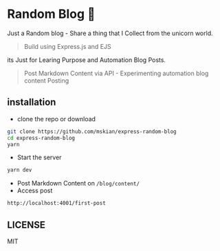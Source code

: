 # Random Blog 🦄

Just a Random blog - Share a thing that I Collect from the unicorn world.

> Build using Express.js and EJS

its Just for Learing Purpose and Automation Blog Posts.

> Post Markdown Content via API - Experimenting automation blog content Posting

## installation

- clone the repo or download

```sh
git clone https://github.com/mskian/express-random-blog
cd express-random-blog
yarn
```

- Start the server

```sh
yarn dev
```

- Post Markdown Content on `/blog/content/`
- Access post

```sh
http://localhost:4001/first-post
```

## LICENSE

MIT
